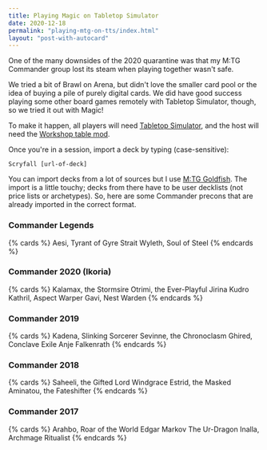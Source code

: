 ```yaml
---
title: Playing Magic on Tabletop Simulator
date: 2020-12-18
permalink: "playing-mtg-on-tts/index.html"
layout: "post-with-autocard"
---
```


One of the many downsides of the 2020 quarantine was that my M:TG Commander group lost its steam when playing together wasn't safe.

We tried a bit of Brawl on Arena, but didn't love the smaller card pool or the idea of buying a pile of purely digital cards. We did have good success playing some other board games remotely with Tabletop Simulator, though, so we tried it out with Magic!

To make it happen, all players will need [Tabletop Simulator](https://store.steampowered.com/app/286160/Tabletop_Simulator/), and the host will need the [Workshop table mod](https://steamcommunity.com/sharedfiles/filedetails/?id=2222607479).

Once you're in a session, import a deck by typing (case-sensitive):

```Scryfall [url-of-deck]```

You can import decks from a lot of sources but I use [M:TG Goldfish](https://www.mtggoldfish.com). The import is a little touchy; decks from there have to be user decklists (not price lists or archetypes). So, here are some Commander precons that are already imported in the correct format.


### Commander Legends

{% cards %}
<auto-card-image data-deck-url="https://www.mtggoldfish.com/deck/3635526">Aesi, Tyrant of Gyre Strait</auto-card-image>
<auto-card-image data-deck-url="https://www.mtggoldfish.com/deck/3635529">Wyleth, Soul of Steel</auto-card-image>
{% endcards %}

### Commander 2020 (Ikoria)

{% cards %}
<auto-card-image data-deck-url="https://www.mtggoldfish.com/deck/3633408">Kalamax, the Stormsire</auto-card-image>
<auto-card-image data-deck-url="https://www.mtggoldfish.com/deck/3633678">Otrimi, the Ever-Playful</auto-card-image>
<auto-card-image data-deck-url="https://www.mtggoldfish.com/deck/3633680">Jirina Kudro</auto-card-image>
<auto-card-image data-deck-url="https://www.mtggoldfish.com/deck/3633681">Kathril, Aspect Warper</auto-card-image>
<auto-card-image data-deck-url="https://www.mtggoldfish.com/deck/3633683">Gavi, Nest Warden</auto-card-image>
{% endcards %}

### Commander 2019

{% cards %}
<auto-card-image data-deck-url="https://www.mtggoldfish.com/deck/3635544">Kadena, Slinking Sorcerer</auto-card-image>
<auto-card-image data-deck-url="https://www.mtggoldfish.com/deck/3661597">Sevinne, the Chronoclasm</auto-card-image>
<auto-card-image data-deck-url="https://www.mtggoldfish.com/deck/3661600">Ghired, Conclave Exile</auto-card-image>
<auto-card-image data-deck-url="https://www.mtggoldfish.com/deck/3661605">Anje Falkenrath</auto-card-image>
{% endcards %}

### Commander 2018

{% cards %}
<auto-card-image data-deck-url="https://www.mtggoldfish.com/deck/3661614">Saheeli, the Gifted</auto-card-image>
<auto-card-image data-deck-url="https://www.mtggoldfish.com/deck/3661617">Lord Windgrace</auto-card-image>
<auto-card-image data-deck-url="https://www.mtggoldfish.com/deck/3661622">Estrid, the Masked</auto-card-image>
<auto-card-image data-deck-url="https://www.mtggoldfish.com/deck/3661615">Aminatou, the Fateshifter</auto-card-image>
{% endcards %}

### Commander 2017

{% cards %}
<auto-card-image data-deck-url="https://www.mtggoldfish.com/deck/3675718">Arahbo, Roar of the World</auto-card-image>
<auto-card-image data-deck-url="https://www.mtggoldfish.com/deck/3675719">Edgar Markov</auto-card-image>
<auto-card-image data-deck-url="https://www.mtggoldfish.com/deck/3675720">The Ur-Dragon</auto-card-image>
<auto-card-image data-deck-url="https://www.mtggoldfish.com/deck/3675721">Inalla, Archmage Ritualist</auto-card-image>
{% endcards %}
